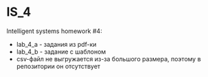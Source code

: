 # IS_4
Intelligent systems homework #4:
- lab_4_a - задания из pdf-ки
- lab_4_b - задание с шаблоном
- csv-файл не выгружается из-за большого размера, поэтому в репозитории он отсутствует
